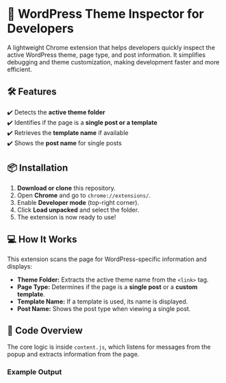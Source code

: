 # 🚀 WordPress Theme Inspector for Developers  

A lightweight Chrome extension that helps developers quickly inspect the active WordPress theme, page type, and post information. It simplifies debugging and theme customization, making development faster and more efficient.  

## 🛠 Features  
✔️ Detects the **active theme folder**  
✔️ Identifies if the page is a **single post or a template**  
✔️ Retrieves the **template name** if available  
✔️ Shows the **post name** for single posts  

## 📦 Installation  
1. **Download or clone** this repository.  
2. Open **Chrome** and go to `chrome://extensions/`.  
3. Enable **Developer mode** (top-right corner).  
4. Click **Load unpacked** and select the folder.  
5. The extension is now ready to use!  

## 💻 How It Works  
This extension scans the page for WordPress-specific information and displays:  
- **Theme Folder:** Extracts the active theme name from the `<link>` tag.  
- **Page Type:** Determines if the page is a **single post** or a **custom template**.  
- **Template Name:** If a template is used, its name is displayed.  
- **Post Name:** Shows the post type when viewing a single post.  

## 🔧 Code Overview  
The core logic is inside `content.js`, which listens for messages from the popup and extracts information from the page.  

### Example Output  
